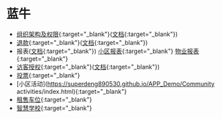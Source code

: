 # 蓝牛

+ [组织架构及权限](https://superdeng890530.github.io/APP_Demo/Jurisdiction/%E5%85%AC%E5%8F%B8%E7%AE%A1%E7%90%86.html){:target="_blank"}([文档](https://superdeng890530.github.io/APP_Demo/html/权限及节点调整/61503f87e9084f2b8d92b11403afcb8c/权限及节点调整.html){:target="_blank"})
+ [退款](https://superdeng890530.github.io/APP_Demo/Jurisdiction/%E9%80%80%E6%AC%BE.html){:target="_blank"}([文档](https://superdeng890530.github.io/APP_Demo/html/退款/a2974878a25f4c3397e23ac3b28bae1f/退款.html){:target="_blank"})
+ 报表([文档](https://superdeng890530.github.io/APP_Demo/html/财务报表/0b1d109fc4aa4f63bc9f5906539c140e/财务报表.html){:target="_blank"})
 [小区报表](https://superdeng890530.github.io/APP_Demo/Jurisdiction/%E5%B0%8F%E5%8C%BA%E6%8A%A5%E8%A1%A8.html){:target="_blank"}
 [物业报表](https://superdeng890530.github.io/APP_Demo/Jurisdiction/%E7%89%A9%E4%B8%9A%E6%8A%A5%E8%A1%A8.html){:target="_blank"}
+ [访客授权](https://superdeng890530.github.io/APP_Demo/VisitAuthorization/index.html#g=1){:target="_blank"}([文档](https://superdeng890530.github.io/APP_Demo/html/访客授权/e3de1f501d154ac4b9678dccc608d84e/访客授权.html){:target="_blank"})
+ [投票](https://superdeng890530.github.io/APP_Demo/Vote/%E6%8A%95%E7%A5%A8.html){:target="_blank"}
+ [小区活动](https://superdeng890530.github.io/APP_Demo/Community activities/index.html){:target="_blank"}
+ [租售车位](https://superdeng890530.github.io/APP_Demo/carport/index.html){:target="_blank"}
+ [智慧学校](https://superdeng890530.github.io/APP_Demo/school/%E7%82%B9%E6%88%91%E5%BC%80%E5%A7%8B.html){:target="_blank"}